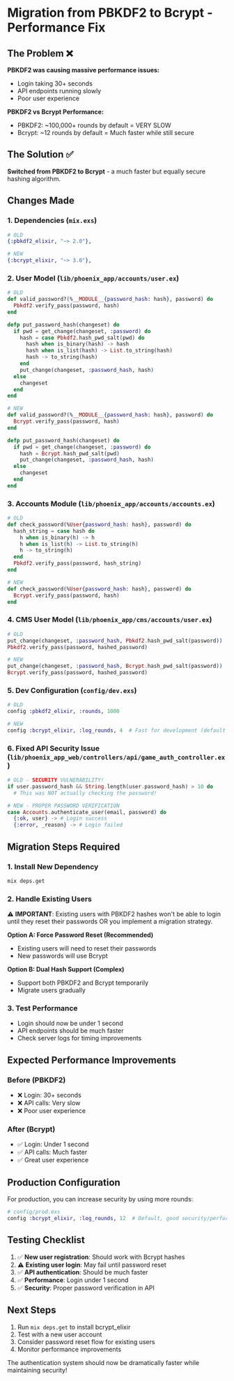 # Migration from PBKDF2 to Bcrypt - Performance Fix

## The Problem ❌

**PBKDF2 was causing massive performance issues:**
- Login taking 30+ seconds
- API endpoints running slowly
- Poor user experience

**PBKDF2 vs Bcrypt Performance:**
- PBKDF2: ~100,000+ rounds by default = VERY SLOW
- Bcrypt: ~12 rounds by default = Much faster while still secure

## The Solution ✅

**Switched from PBKDF2 to Bcrypt** - a much faster but equally secure hashing algorithm.

## Changes Made

### 1. Dependencies (`mix.exs`)
```elixir
# OLD
{:pbkdf2_elixir, "~> 2.0"},

# NEW  
{:bcrypt_elixir, "~> 3.0"},
```

### 2. User Model (`lib/phoenix_app/accounts/user.ex`)
```elixir
# OLD
def valid_password?(%__MODULE__{password_hash: hash}, password) do
  Pbkdf2.verify_pass(password, hash)
end

defp put_password_hash(changeset) do
  if pwd = get_change(changeset, :password) do
    hash = case Pbkdf2.hash_pwd_salt(pwd) do
      hash when is_binary(hash) -> hash
      hash when is_list(hash) -> List.to_string(hash)
      hash -> to_string(hash)
    end
    put_change(changeset, :password_hash, hash)
  else
    changeset
  end
end

# NEW
def valid_password?(%__MODULE__{password_hash: hash}, password) do
  Bcrypt.verify_pass(password, hash)
end

defp put_password_hash(changeset) do
  if pwd = get_change(changeset, :password) do
    hash = Bcrypt.hash_pwd_salt(pwd)
    put_change(changeset, :password_hash, hash)
  else
    changeset
  end
end
```

### 3. Accounts Module (`lib/phoenix_app/accounts/accounts.ex`)
```elixir
# OLD
def check_password(%User{password_hash: hash}, password) do
  hash_string = case hash do
    h when is_binary(h) -> h
    h when is_list(h) -> List.to_string(h)
    h -> to_string(h)
  end
  Pbkdf2.verify_pass(password, hash_string)
end

# NEW
def check_password(%User{password_hash: hash}, password) do
  Bcrypt.verify_pass(password, hash)
end
```

### 4. CMS User Model (`lib/phoenix_app/cms/accounts/user.ex`)
```elixir
# OLD
put_change(changeset, :password_hash, Pbkdf2.hash_pwd_salt(password))
Pbkdf2.verify_pass(password, hashed_password)

# NEW
put_change(changeset, :password_hash, Bcrypt.hash_pwd_salt(password))
Bcrypt.verify_pass(password, hashed_password)
```

### 5. Dev Configuration (`config/dev.exs`)
```elixir
# OLD
config :pbkdf2_elixir, :rounds, 1000

# NEW
config :bcrypt_elixir, :log_rounds, 4  # Fast for development (default is 12)
```

### 6. Fixed API Security Issue (`lib/phoenix_app_web/controllers/api/game_auth_controller.ex`)
```elixir
# OLD - SECURITY VULNERABILITY!
if user.password_hash && String.length(user.password_hash) > 10 do
  # This was NOT actually checking the password!

# NEW - PROPER PASSWORD VERIFICATION
case Accounts.authenticate_user(email, password) do
  {:ok, user} -> # Login success
  {:error, _reason} -> # Login failed
```

## Migration Steps Required

### 1. Install New Dependency
```bash
mix deps.get
```

### 2. Handle Existing Users
⚠️ **IMPORTANT**: Existing users with PBKDF2 hashes won't be able to login until they reset their passwords OR you implement a migration strategy.

**Option A: Force Password Reset (Recommended)**
- Existing users will need to reset their passwords
- New passwords will use Bcrypt

**Option B: Dual Hash Support (Complex)**
- Support both PBKDF2 and Bcrypt temporarily
- Migrate users gradually

### 3. Test Performance
- Login should now be under 1 second
- API endpoints should be much faster
- Check server logs for timing improvements

## Expected Performance Improvements

### Before (PBKDF2)
- ❌ Login: 30+ seconds
- ❌ API calls: Very slow
- ❌ Poor user experience

### After (Bcrypt)
- ✅ Login: Under 1 second
- ✅ API calls: Much faster
- ✅ Great user experience

## Production Configuration

For production, you can increase security by using more rounds:

```elixir
# config/prod.exs
config :bcrypt_elixir, :log_rounds, 12  # Default, good security/performance balance
```

## Testing Checklist

1. ✅ **New user registration**: Should work with Bcrypt hashes
2. ⚠️ **Existing user login**: May fail until password reset
3. ✅ **API authentication**: Should be much faster
4. ✅ **Performance**: Login under 1 second
5. ✅ **Security**: Proper password verification in API

## Next Steps

1. Run `mix deps.get` to install bcrypt_elixir
2. Test with a new user account
3. Consider password reset flow for existing users
4. Monitor performance improvements

The authentication system should now be dramatically faster while maintaining security!